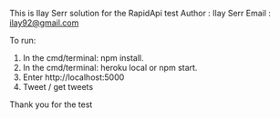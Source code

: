 This is Ilay Serr solution for the RapidApi test
Author : Ilay Serr
Email : ilay92@gmail.com

To run:
1. In the cmd/terminal:  npm install.
2. In the cmd/terminal:  heroku local    or    npm start.
3. Enter http://localhost:5000
4. Tweet / get tweets

Thank you for the test